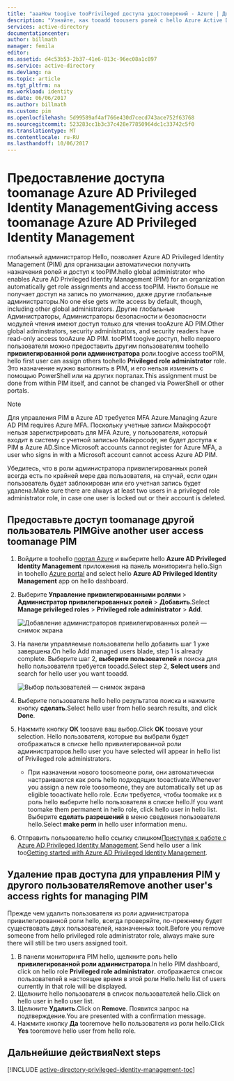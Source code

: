 ```yaml
---
title: "aaaHow toogive tooPrivileged доступа удостоверений - Azure | Документы Microsoft"
description: "Узнайте, как tooadd toousers ролей с hello Azure Active Directory Privileged Identity Management расширение так ими PIM."
services: active-directory
documentationcenter: 
author: billmath
manager: femila
editor: 
ms.assetid: d4c53b53-2b37-41e6-813c-96ec08a1c897
ms.service: active-directory
ms.devlang: na
ms.topic: article
ms.tgt_pltfrm: na
ms.workload: identity
ms.date: 06/06/2017
ms.author: billmath
ms.custom: pim
ms.openlocfilehash: 5d99589af4af766e430d7cecd743ace752f63768
ms.sourcegitcommit: 523283cc1b3c37c428e77850964dc1c33742c5f0
ms.translationtype: MT
ms.contentlocale: ru-RU
ms.lasthandoff: 10/06/2017
---
```

# <a name="giving-access-toomanage-azure-ad-privileged-identity-management"></a><span data-ttu-id="b5324-103">Предоставление доступа toomanage Azure AD Privileged Identity Management</span><span class="sxs-lookup"><span data-stu-id="b5324-103">Giving access toomanage Azure AD Privileged Identity Management</span></span>
<span data-ttu-id="b5324-104">глобальный администратор Hello, позволяет Azure AD Privileged Identity Management (PIM) для организации автоматически получить назначения ролей и доступ к tooPIM.</span><span class="sxs-lookup"><span data-stu-id="b5324-104">hello global administrator who enables Azure AD Privileged Identity Management (PIM) for an organization automatically get role assignments and access tooPIM.</span></span> <span data-ttu-id="b5324-105">Никто больше не получает доступ на запись по умолчанию, даже другие глобальные администраторы.</span><span class="sxs-lookup"><span data-stu-id="b5324-105">No one else gets write access by default, though, including other global administrators.</span></span> <span data-ttu-id="b5324-106">Другие глобальные Администраторы, Администраторы безопасности и безопасности модулей чтения имеют доступ только для чтения tooAzure AD PIM.</span><span class="sxs-lookup"><span data-stu-id="b5324-106">Other global adminstrators, security administrators, and security readers have read-only access tooAzure AD PIM.</span></span> <span data-ttu-id="b5324-107">tooPIM toogive доступ, hello первого пользователя можно предоставить другим пользователям toohello **привилегированной роли администратора** роли.</span><span class="sxs-lookup"><span data-stu-id="b5324-107">toogive access tooPIM, hello first user can assign others toohello **Privileged role administrator** role.</span></span> <span data-ttu-id="b5324-108">Это назначение нужно выполнить в PIM, и его нельзя изменить с помощью PowerShell или на других порталах.</span><span class="sxs-lookup"><span data-stu-id="b5324-108">This assignment must be done from within PIM itself, and cannot be changed via PowerShell or other portals.</span></span>

> [!NOTE]
> <span data-ttu-id="b5324-109">Для управления PIM в Azure AD требуется MFA Azure.</span><span class="sxs-lookup"><span data-stu-id="b5324-109">Managing Azure AD PIM requires Azure MFA.</span></span> <span data-ttu-id="b5324-110">Поскольку учетные записи Майкрософт нельзя зарегистрировать для MFA Azure, у пользователя, который входит в систему с учетной записью Майкрософт, не будет доступа к PIM в Azure AD.</span><span class="sxs-lookup"><span data-stu-id="b5324-110">Since Microsoft accounts cannot register for Azure MFA, a user who signs in with a Microsoft account cannot access Azure AD PIM.</span></span>
> 
> 

<span data-ttu-id="b5324-111">Убедитесь, что в роли администратора привилегированных ролей всегда есть по крайней мере два пользователя, на случай, если один пользователь будет заблокирован или его учетная запись будет удалена.</span><span class="sxs-lookup"><span data-stu-id="b5324-111">Make sure there are always at least two users in a privileged role administrator role, in case one user is locked out or their account is deleted.</span></span>

## <a name="give-another-user-access-toomanage-pim"></a><span data-ttu-id="b5324-112">Предоставьте доступ toomanage другой пользователь PIM</span><span class="sxs-lookup"><span data-stu-id="b5324-112">Give another user access toomanage PIM</span></span>
1. <span data-ttu-id="b5324-113">Войдите в toohello [портал Azure](https://portal.azure.com/) и выберите hello **Azure AD Privileged Identity Management** приложения на панель мониторинга hello.</span><span class="sxs-lookup"><span data-stu-id="b5324-113">Sign in toohello [Azure portal](https://portal.azure.com/) and select hello **Azure AD Privileged Identity Management** app on hello dashboard.</span></span>
2. <span data-ttu-id="b5324-114">Выберите **Управление привилегированными ролями** > **Администратор привилегированных ролей** > **Добавить**.</span><span class="sxs-lookup"><span data-stu-id="b5324-114">Select **Manage privileged roles** > **Privileged role administrator** > **Add**.</span></span>
   
    ![Добавление администраторов привилегированных ролей — снимок экрана][1]
3. <span data-ttu-id="b5324-116">На панели управляемые пользователи hello добавить шаг 1 уже завершена.</span><span class="sxs-lookup"><span data-stu-id="b5324-116">On hello Add managed users blade, step 1 is already complete.</span></span> <span data-ttu-id="b5324-117">Выберите шаг 2, **выберите пользователей** и поиска для hello пользователя требуется tooadd.</span><span class="sxs-lookup"><span data-stu-id="b5324-117">Select step 2, **Select users** and search for hello user you want tooadd.</span></span>
   
    ![Выбор пользователей — снимок экрана][2]
4. <span data-ttu-id="b5324-119">Выберите пользователя hello hello результатов поиска и нажмите кнопку **сделать**.</span><span class="sxs-lookup"><span data-stu-id="b5324-119">Select hello user from hello search results, and click **Done**.</span></span>
5. <span data-ttu-id="b5324-120">Нажмите кнопку **ОК** toosave ваш выбор.</span><span class="sxs-lookup"><span data-stu-id="b5324-120">Click **OK** toosave your selection.</span></span> <span data-ttu-id="b5324-121">Hello пользователя, которые вы выбрали будет отображаться в списке hello привилегированной роли администраторов.</span><span class="sxs-lookup"><span data-stu-id="b5324-121">hello user you have selected will appear in hello list of Privileged role administrators.</span></span>
   
   * <span data-ttu-id="b5324-122">При назначении нового toosomeone роли, они автоматически настраиваются как роль hello подходящих tooactivate.</span><span class="sxs-lookup"><span data-stu-id="b5324-122">Whenever you assign a new role toosomeone, they are automatically set up as eligible tooactivate hello role.</span></span> <span data-ttu-id="b5324-123">Если требуется, чтобы toomake их в роль hello выберите hello пользователя в списке hello.</span><span class="sxs-lookup"><span data-stu-id="b5324-123">If you want toomake them permanent in hello role, click hello user in hello list.</span></span> <span data-ttu-id="b5324-124">Выберите **сделать разрешений** в меню сведения пользователя hello.</span><span class="sxs-lookup"><span data-stu-id="b5324-124">Select **make perm** in hello user information menu.</span></span>
6. <span data-ttu-id="b5324-125">Отправить пользователю hello ссылку слишком[Приступая к работе с Azure AD Privileged Identity Management](active-directory-privileged-identity-management-getting-started.md).</span><span class="sxs-lookup"><span data-stu-id="b5324-125">Send hello user a link too[Getting started with Azure AD Privileged Identity Management](active-directory-privileged-identity-management-getting-started.md).</span></span>

## <a name="remove-another-users-access-rights-for-managing-pim"></a><span data-ttu-id="b5324-126">Удаление прав доступа для управления PIM у другого пользователя</span><span class="sxs-lookup"><span data-stu-id="b5324-126">Remove another user's access rights for managing PIM</span></span>
<span data-ttu-id="b5324-127">Прежде чем удалить пользователя из роли администратора привилегированной роли hello, всегда проверяйте, по-прежнему будет существовать двух пользователей, назначенных tooit.</span><span class="sxs-lookup"><span data-stu-id="b5324-127">Before you remove someone from hello privileged role administrator role, always make sure there will still be two users assigned tooit.</span></span>

1. <span data-ttu-id="b5324-128">В панели мониторинга PIM hello, щелкните роль hello **привилегированной роли администратора**.</span><span class="sxs-lookup"><span data-stu-id="b5324-128">In hello PIM dashboard, click on hello role **Privileged role administrator**.</span></span>  <span data-ttu-id="b5324-129">отображается список пользователей в настоящее время в этой роли Hello.</span><span class="sxs-lookup"><span data-stu-id="b5324-129">hello list of users currently in that role will be displayed.</span></span>
2. <span data-ttu-id="b5324-130">Щелкните hello пользователя в список пользователей hello.</span><span class="sxs-lookup"><span data-stu-id="b5324-130">Click on hello user in hello user list.</span></span>
3. <span data-ttu-id="b5324-131">Щелкните **Удалить**.</span><span class="sxs-lookup"><span data-stu-id="b5324-131">Click on **Remove**.</span></span>  <span data-ttu-id="b5324-132">Появится запрос на подтверждение.</span><span class="sxs-lookup"><span data-stu-id="b5324-132">You are presented with a confirmation message.</span></span>
4. <span data-ttu-id="b5324-133">Нажмите кнопку **Да** tooremove hello пользователя из роли hello.</span><span class="sxs-lookup"><span data-stu-id="b5324-133">Click **Yes** tooremove hello user from hello role.</span></span>

<!--Every topic should have next steps and links toohello next logical set of content tookeep hello customer engaged-->
## <a name="next-steps"></a><span data-ttu-id="b5324-134">Дальнейшие действия</span><span class="sxs-lookup"><span data-stu-id="b5324-134">Next steps</span></span>
[!INCLUDE [active-directory-privileged-identity-management-toc](../../includes/active-directory-privileged-identity-management-toc.md)]

<!--Image references-->

[1]: ./media/active-directory-privileged-identity-management-how-to-give-access-to-pim/PIM_add_PRA.png
[2]: ./media/active-directory-privileged-identity-management-how-to-give-access-to-pim/PIM_select_users.png
